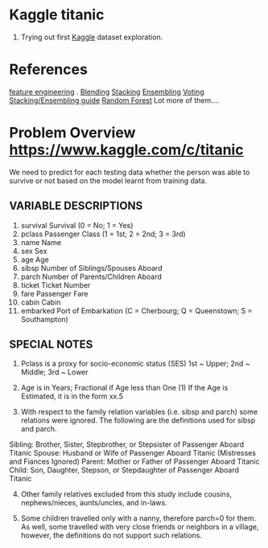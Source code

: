 # Kaggle titanic

1. Trying out first [Kaggle](https://www.kaggle.com/) dataset exploration.
# References

[feature engineering](http://ahmedbesbes.com/how-to-score-08134-in-titanic-kaggle-challenge.html) .
[Blending](https://github.com/emanuele/kaggle_pbr/blob/master/blend.py)
[Stacking](http://blog.kaggle.com/2016/12/27/a-kagglers-guide-to-model-stacking-in-practice/)
[Ensembling](http://mlwave.com/kaggle-ensembling-guide/)
[Voting](https://www.kaggle.com/poonaml/titanic/titanic-survival-prediction-end-to-end-ml-pipeline)
[Stacking/Ensembling guide](https://www.kaggle.com/shivendra91/titanic/introduction-to-ensembling-stacking-in-python/editnb)
[Random Forest](https://www.kaggle.com/benhamner/titanic/random-forest-benchmark-r/code)
Lot more of them....

# Problem Overview  https://www.kaggle.com/c/titanic
We need to predict for each testing data whether the person was able to survive or not based on the model learnt from training data.

## VARIABLE DESCRIPTIONS
1. survival        Survival (0 = No; 1 = Yes)
2. pclass          Passenger Class (1 = 1st; 2 = 2nd; 3 = 3rd)
3. name            Name
4. sex             Sex
5. age             Age
6. sibsp           Number of Siblings/Spouses Aboard
7. parch           Number of Parents/Children Aboard
8. ticket          Ticket Number
9. fare            Passenger Fare
10. cabin           Cabin
11. embarked        Port of Embarkation (C = Cherbourg; Q = Queenstown; S = Southampton)

## SPECIAL NOTES
1. Pclass is a proxy for socio-economic status (SES)
 1st ~ Upper; 2nd ~ Middle; 3rd ~ Lower

2. Age is in Years; Fractional if Age less than One (1)
 If the Age is Estimated, it is in the form xx.5

3. With respect to the family relation variables (i.e. sibsp and parch)
some relations were ignored.  The following are the definitions used
for sibsp and parch.

 Sibling:  Brother, Sister, Stepbrother, or Stepsister of Passenger Aboard Titanic
 Spouse:   Husband or Wife of Passenger Aboard Titanic (Mistresses and Fiances Ignored)
 Parent:   Mother or Father of Passenger Aboard Titanic
 Child:    Son, Daughter, Stepson, or Stepdaughter of Passenger Aboard Titanic

4. Other family relatives excluded from this study include cousins,
nephews/nieces, aunts/uncles, and in-laws.  

5. Some children travelled
only with a nanny, therefore parch=0 for them.  As well, some
travelled with very close friends or neighbors in a village, however,
the definitions do not support such relations.
